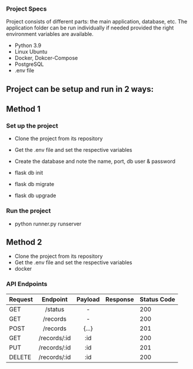 ### Project Specs

Project consists of different parts: the main application, database, etc. The application folder can be run individually if needed provided the right environment variables are available.

- Python 3.9
- Linux Ubuntu
- Docker, Dokcer-Compose
- PostgreSQL
- .env file

## Project can be setup and run in 2 ways:

## Method 1

### Set up the project

- Clone the project from its repository
- Get the .env file and set the respective variables
- Create the database and note the name, port, db user & password

- flask db init
- flask db migrate
- flask db upgrade

### Run the project

- python runner.py runserver

## Method 2

- Clone the project from its repository
- Get the .env file and set the respective variables
- docker

### API Endpoints

| Request |   Endpoint   | Payload | Response | Status Code |
| ------- | :----------: | :-----: | :------: | ----------- |
| GET     |   /status    |    -    |          | 200         |
| GET     |   /records   |    -    |          | 200         |
| POST    |   /records   |  {...}  |          | 201         |
| GET     | /records/:id |   :id   |          | 200         |
| PUT     | /records/:id |   :id   |          | 201         |
| DELETE  | /records/:id |   :id   |          | 200         |
